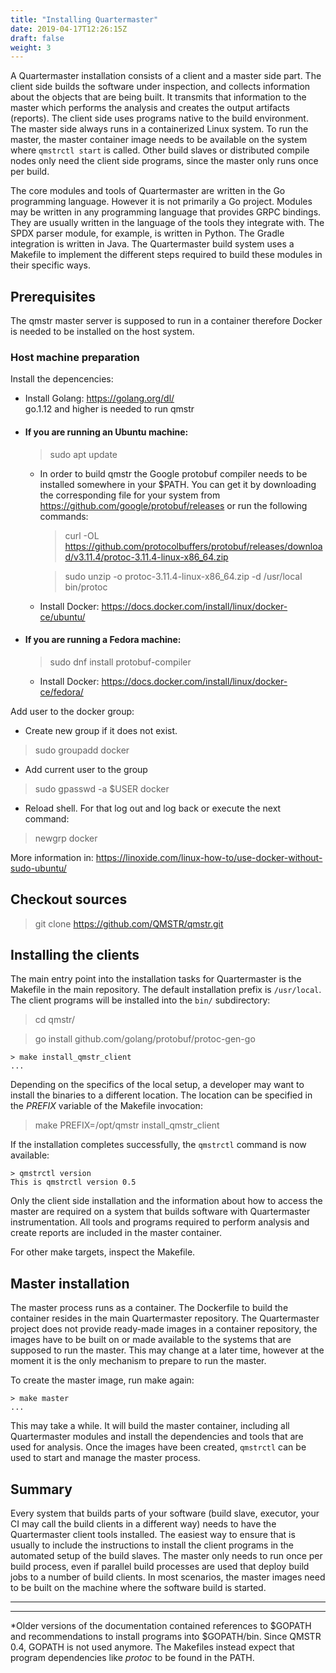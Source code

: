```yaml
---
title: "Installing Quartermaster"
date: 2019-04-17T12:26:15Z
draft: false
weight: 3
---
```


A Quartermaster installation consists of a client and a master side
part. The client side builds the software under inspection, and
collects information about the objects that are being built. It
transmits that information to the master which performs the analysis
and creates the output artifacts (reports). The client side uses
programs native to the build environment. The master side always runs
in a containerized Linux system. To run the master, the master
container image needs to be available on the system where `qmstrctl
start` is called. Other build slaves or distributed compile nodes only
need the client side programs, since the master only runs once per
build.

The core modules and tools of Quartermaster are written in the Go
programming language. However it is not primarily a Go
project. Modules may be written in any programming language that
provides GRPC bindings. They are usually written in the language of
the tools they integrate with. The SPDX parser module, for example, is
written in Python. The Gradle integration is written in Java. The
Quartermaster build system uses a Makefile to implement the different
steps required to build these modules in their specific ways.

## Prerequisites

The qmstr master server is supposed to run in a container therefore Docker is needed to be installed on the host system.

### Host machine preparation

Install the depencencies:

  - Install Golang: https://golang.org/dl/    
  go.1.12 and higher is needed to run qmstr

- #### If you are running an Ubuntu machine:

    > sudo apt update

  - In order to build qmstr the Google protobuf compiler needs to be installed somewhere in your $PATH. You can get it by downloading the corresponding file for your system from https://github.com/google/protobuf/releases or run the following commands:

    > curl -OL https://github.com/protocolbuffers/protobuf/releases/download/v3.11.4/protoc-3.11.4-linux-x86_64.zip

    > sudo unzip -o protoc-3.11.4-linux-x86_64.zip -d /usr/local bin/protoc

  - Install Docker: https://docs.docker.com/install/linux/docker-ce/ubuntu/


- #### If you are running a Fedora machine:

    > sudo dnf install protobuf-compiler

  - Install Docker: https://docs.docker.com/install/linux/docker-ce/fedora/


Add user to the docker group:
  - Create new group if it does not exist.

  > sudo groupadd docker

  -  Add current user to the group

  > sudo gpasswd -a $USER docker

  - Reload shell. For that log out and log back or execute the next command:

  > newgrp docker

  More information in:
  https://linoxide.com/linux-how-to/use-docker-without-sudo-ubuntu/


## Checkout sources

  > git clone https://github.com/QMSTR/qmstr.git
  

## Installing the clients

The main entry point into the installation tasks for Quartermaster is
the Makefile in the main repository. The default installation prefix is `/usr/local`.
The client programs will be installed into the `bin/` subdirectory:
  
  > cd qmstr/

  > go install github.com/golang/protobuf/protoc-gen-go

	> make install_qmstr_client
	...

Depending on the specifics of the local setup, a developer may want to
install the binaries to a different location. The location can be specified in the
_PREFIX_ variable of the Makefile invocation:

  > make PREFIX=/opt/qmstr install_qmstr_client

If the installation completes successfully, the `qmstrctl` command is
now available:

	> qmstrctl version
	This is qmstrctl version 0.5

Only the client side installation and the information about how to
access the master are required on a system that builds software with
Quartermaster instrumentation. All tools and programs required to
perform analysis and create reports are included in the master
container.

For other make targets, inspect the Makefile.

## Master installation

The master process runs as a container. The Dockerfile to build the
container resides in the main Quartermaster repository. The
Quartermaster project does not provide ready-made images in a
container repository, the images have to be built on or made available
to the systems that are supposed to run the master. This may change at
a later time, however at the moment it is the only mechanism to
prepare to run the master.

To create the master image, run make again:

	> make master
	...

This may take a while. It will build the master container, including
all Quartermaster modules and install the dependencies and tools that
are used for analysis. Once the images have been created, `qmstrctl`
can be used to start and manage the master process.

## Summary

Every system that builds parts of your software (build slave,
executor, your CI may call the build clients in a different way) needs
to have the Quartermaster client tools installed. The easiest way to
ensure that is usually to include the instructions to install the
client programs in the automated setup of the build slaves. The master
only needs to run once per build process, even if parallel build
processes are used that deploy build jobs to a number of build
clients. In most scenarios, the master images need to be built on the
machine where the software build is started.

___
___

*Older versions of the documentation contained references to $GOPATH and recommendations to install programs into $GOPATH/bin. Since QMSTR 0.4, GOPATH is not used anymore. The Makefiles instead expect that program dependencies like _protoc_ to be found in the PATH.